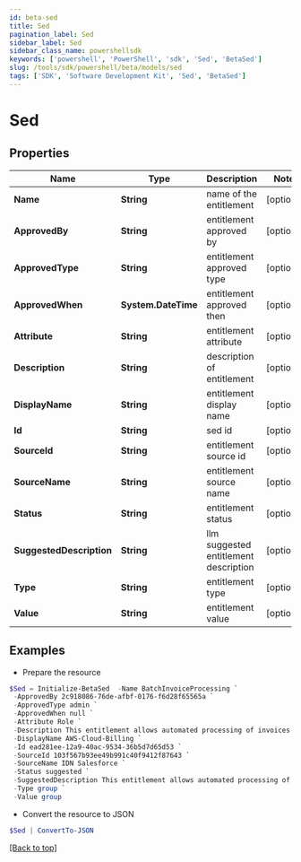 ```yaml
---
id: beta-sed
title: Sed
pagination_label: Sed
sidebar_label: Sed
sidebar_class_name: powershellsdk
keywords: ['powershell', 'PowerShell', 'sdk', 'Sed', 'BetaSed']
slug: /tools/sdk/powershell/beta/models/sed
tags: ['SDK', 'Software Development Kit', 'Sed', 'BetaSed']
---
```


# Sed

## Properties

| Name | Type | Description | Notes |
| --- | --- | --- | --- |
| **Name** | **String** | name of the entitlement | [optional] |
| **ApprovedBy** | **String** | entitlement approved by | [optional] |
| **ApprovedType** | **String** | entitlement approved type | [optional] |
| **ApprovedWhen** | **System.DateTime** | entitlement approved then | [optional] |
| **Attribute** | **String** | entitlement attribute | [optional] |
| **Description** | **String** | description of entitlement | [optional] |
| **DisplayName** | **String** | entitlement display name | [optional] |
| **Id** | **String** | sed id | [optional] |
| **SourceId** | **String** | entitlement source id | [optional] |
| **SourceName** | **String** | entitlement source name | [optional] |
| **Status** | **String** | entitlement status | [optional] |
| **SuggestedDescription** | **String** | llm suggested entitlement description | [optional] |
| **Type** | **String** | entitlement type | [optional] |
| **Value** | **String** | entitlement value | [optional] |

## Examples

- Prepare the resource

```powershell
$Sed = Initialize-BetaSed  -Name BatchInvoiceProcessing `
 -ApprovedBy 2c918086-76de-afbf-0176-f6d28f65565a `
 -ApprovedType admin `
 -ApprovedWhen null `
 -Attribute Role `
 -Description This entitlement allows automated processing of invoices in batches on a scheduled basis to streamline accounts payable procedures. `
 -DisplayName AWS-Cloud-Billing `
 -Id ead281ee-12a9-40ac-9534-36b5d7d65d53 `
 -SourceId 103f567b93ee49b991c40f9412f87643 `
 -SourceName IDN Salesforce `
 -Status suggested `
 -SuggestedDescription This entitlement allows automated processing of invoices in batches on a scheduled basis to streamline accounts payable `
 -Type group `
 -Value group
```

- Convert the resource to JSON

```powershell
$Sed | ConvertTo-JSON
```

[[Back to top]](#)
